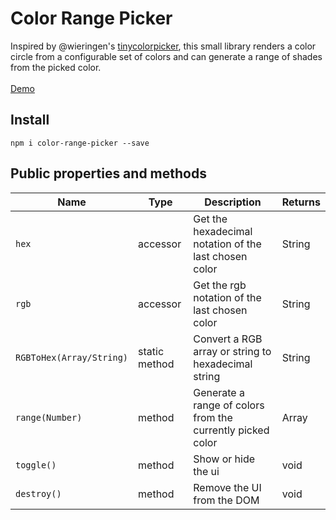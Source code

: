 # Color Range Picker

Inspired by @wieringen's [tinycolorpicker](https://github.com/wieringen/tinycolorpicker), this small library
renders a color circle from a configurable set of colors and can generate a range of shades from the picked color.  
<br>
[Demo](https://pecuchet.github.io/color-range-picker/)

## Install
``` npm i color-range-picker --save ```


## Public properties and methods

| Name | Type | Description | Returns |
| ---- | ---- | ----------- | ------- |
| ``hex`` | accessor | Get the hexadecimal notation of the last chosen color | String |
| ``rgb`` | accessor | Get the rgb notation of the last chosen color | String |
| ``RGBToHex(Array/String)`` | static method | Convert a RGB array or string to hexadecimal string | String |
| ``range(Number)`` | method | Generate a range of colors from the currently picked color | Array |
| ``toggle()`` | method | Show or hide the ui | void |
| ``destroy()`` | method | Remove the UI from the DOM | void |